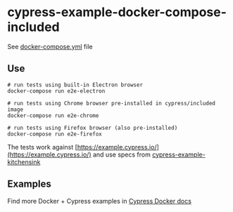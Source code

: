 # cypress-example-docker-compose-included 

See [docker-compose.yml](docker-compose.yml) file

## Use

```shell
# run tests using built-in Electron browser
docker-compose run e2e-electron

# run tests using Chrome browser pre-installed in cypress/included image
docker-compose run e2e-chrome

# run tests using Firefox browser (also pre-installed)
docker-compose run e2e-firefox
```

The tests work against [https://example.cypress.io/](https://example.cypress.io/) and use specs from [cypress-example-kitchensink](https://github.com/cypress-io/cypress-example-kitchensink)

[included]: https://github.com/cypress-io/cypress-docker-images/tree/master/included#cypressincluded

## Examples

Find more Docker + Cypress examples in [Cypress Docker docs](https://on.cypress.io/docker)
